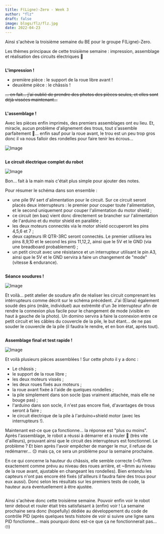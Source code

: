 ```yaml
---
title: F(Ligne)-Zero - Week 3
author: "flz"
draft: false
image: blogs/flz/flz.jpg
date: 2022-04-23
---
```


Ainsi s'achève la troisième semaine du BE pour le groupe F(Ligne)-Zero.

Les thèmes principaux de cette troisième semaine : impression, assemblage et réalisation des circuits électriques 👀

```
```

**L'impression !**

 - première pièce : le support de la roue libre avant !
 - deuxième pièce : le châssis !

~~... en fait... j'ai oublié de prendre des photos des pièces seules, et elles sont déjà vissées maintenant...~~


```
```

**L'assemblage !**

Avec les pièces enfin imprimés, des premiers assemblages ont eu lieu. Et, miracle, aucun problème d'alignement des trous, tout s'assemble parfaitement 🤠... enfin sauf pour la roue avant, le trou est un peu trop gros donc il va nous falloir des rondelles pour faire tenir les écrous...

![Image](../week3_first_assembly.jpg)

```
```

**Le circuit électrique complet du robot**

![Image](../week3_eletrical_circuit.jpg)

Bon... fait à la main mais c'était plus simple pour ajouter des notes.

Pour résumer le schéma dans son ensemble :
- une pile 9V sert d'alimentation pour le circuit. Sur ce circuit seront placés deux interrupteurs : le premier pour couper toute l'alimentation, et le second uniquement pour couper l'alimentation du motor shield ;
- ce circuit (en bas) vient donc directement se brancher sur l'alimentation de l'arduino et du motor shield en parallèle ;
- les deux moteurs connectés via le motor shield occuperont les pins 4,5,6 et 7 ;
- deux capteurs IR QTR-3RC seront connectés. Le premier utilisera les pins 8,9,10 et le second les pins 11,12,2, ainsi que le 5V et le GND (via une breadboard probablement) ;
- un petit circuit avec une résistance et un interrupteur utilisant le pin A3, ainsi que le 5V et le GND servira à faire un changement de "mode" (vitesse & endurance).

```
```

**Séance soudures !**

![Image](../week3_soldering.jpg)

Et voilà... petit atelier de soudure afin de réaliser les circuit comprenant les intérrupteurs comme décrit sur le schéma précédent. J'ai (Elana) également soudé des pins (mâle, individuel) aux extrémité d'un 3e interrupteur afin de rendre la connexion plus facile pour le changement de mode (visible en haut à gauche de la photo). Un domino servira à faire la connexion entre ce petit circuit et les câbles du couvercle de la pile, le but étant... de ne pas souder le couvercle de la pile (il faudra le rendre, et en bon état, après tout).


```
```

**Assemblage final et test rapide !**

![Image](../week3_final_assembly.jpg)

Et voilà plusieurs pièces assemblées ! Sur cette photo il y a donc :
- Le châssis ;
- le support de la roue libre ;
- les deux moteurs vissés ;
- les deux roues fixés aux moteurs ;
- la roue avant fixée à l'aide de quelques rondelles ;
- la pile simplement dans son socle (pas vraiment attachée, mais elle ne bouge pas) ;
- l'arduino dans son socle, il n'est pas encore fixé, d'avantages de trous seront à faire ;
- le circuit électrique de la pile à l'arduino+shield motor (avec les interrupteurs !).

Maintenant est-ce que ça fonctionne... la réponse est "plus ou moins". Après l'assemblage, le robot a réussi à démarrer et à rouler 🥳 (très vite d'ailleurs), prouvant ainsi que le circuit des interrupteurs est fonctionnel.
Le problème ? Et bien après l'avoir empêcher de manger le mur, il refuse de redémarrer... 😔 mais ça, ce sera un problème pour la semaine prochaine.

En ce qui concerne la hauteur du châssis, elle semble correcte (~6/7mm exactement comme prévu au niveau des roues arrière, et ~8mm au niveau de la roue avant, ajustable en changeant les rondelles). Bien entendu les capteurs n'ont pas encore été fixés (d'ailleurs il faudra faire des trous pour eux aussi).
Donc selon les résultats sur les premiers tests de code, la hauteur aura éventuellement à être ajustée.

```
```

Ainsi s'achève donc cette troisième semaine. Pouvoir enfin voir le robot tenir debout et rouler était très satisfaisant à (enfin) voir !
La semaine prochaine sera donc (hopefully) dédiée au développement du code de contrôle PID (après quelques tests histoire de voir si suivre une ligne sans PID fonctionne... mais pourquoi donc est-ce que ça ne fonctionnerait pas... 🙄)


